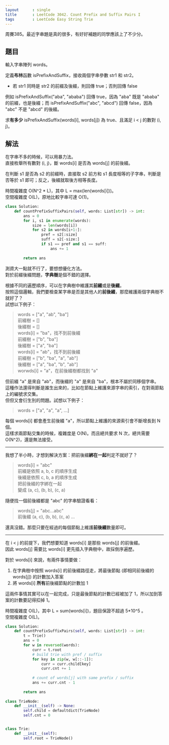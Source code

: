 ```yaml
---
layout      : single
title       : LeetCode 3042. Count Prefix and Suffix Pairs I
tags        : LeetCode Easy String Trie
---
```

周賽385。最近字串題是真的很多，有好好補題的同學應該上了不少分。  

## 題目

輸入字串陣列 words。  

定義**布林**函數 isPrefixAndSuffix，接收兩個字串參數 str1 和 str2。  

- 若 str1 同時是 str2 的前綴及後綴，則回傳 true；否則回傳 false  

例如 isPrefixAndSuffix("aba", "ababa") 回傳 true，因為 "aba" 既是 "ababa" 的前綴，也是後綴；而 isPrefixAndSuffix("abc", "abcd") 回傳 false，因為 "abc" 不是 "abcd" 的後綴。  

求**有多少** isPrefixAndSuffix(words[i], words[j]) 為 true、且滿足 i < j 的數對 (i, j)。  

## 解法

在字串不多的時候，可以用暴力法。  
直接枚舉所有數對 (i, j)，斷 words[i] 是否為 words[j] 的前後綴。  

在判斷 s1 是否為 s2 的前綴時，直接取 s2 前方和 s1 長度相等的子字串，判斷是否等於 s1 即可；反之，後綴就取後方相等長度。  

時間複雜度 O(N^2 \* L)，其中 L = max(len(words[i]))。  
空間複雜度 O(L)，原地比較字串可達 O(1)。  

```python
class Solution:
    def countPrefixSuffixPairs(self, words: List[str]) -> int:
        ans = 0
        for i, s1 in enumerate(words):
            size = len(words[i])
            for s2 in words[i+1:]:
                pref = s2[:size]
                suff = s2[-size:]
                if s1 == pref and s1 == suff:
                    ans += 1
                    
        return ans
```

測資大一點就不行了，要想想優化方法。  
對於前綴後綴問題，**字典樹**是個不錯的選擇。  

根據不同的遍歷順序，可以在字典樹中維護其**前綴**或是**後綴**。  
按照這個邏輯，我們要檢查某字串是否是其他人的**前後綴**，那麼維護兩個字典樹不就好了？  
試想以下例子：  
> words = ["a", "ab", "ba"]  
> 前綴樹 = []  
> 後綴樹 = []  
> words[i] = "ba"，找不到前後綴  
> 前綴樹 = ["b", "ba"]  
> 後綴樹 = ["a", "ba"]  
> words[i] = "ab"，找不到前後綴  
> 前綴樹 = ["b", "ba", "a", "ab"]  
> 後綴樹 = ["a", "ba", "b", "ab"]  
> worwds[i] = "a"，在前後綴樹都找到 "a"  

但前綴 "a" 是來自 "ab"，而後綴的 "a" 是來自 "ba"，根本不屬於同移個字串。  
這種作法還得判斷是誰生出來的，比如在節點上維護來源字串的索引，在對兩節點上的編號求交集。  
但但又會衍生別的問題。試想以下例子：  
> words = ["a", "a", "a", ...]  

每個 words[i] 都會產生前後綴 "a"，所以節點上維護的來源索引會不斷增長到 N 個。  
這樣求兩節點交集的時候，複雜度是 O(N)。而且總共要求 N 次，總共需要 O(N^2)，還是無法接受。  

---

我想了半小時，才想到解決方案：把前後綴**綁在一起**判定不就好了？  
> words[i] = "abc"  
> 前綴是依照 a, b, c 的順序生成  
> 後綴是依照 c, b, a 的順序生成  
> 把前後綴的字綁在一起  
> 變成 (a, c), (b, b), (c, a)  

隨便找一個前後綴都是 "abc" 的字串驗證看看：  
> words[j] = "abc...abc"  
> 前後綴 (a, c), (b, b), (c, a) ...

還真沒錯。那麼只要在經過的每個節點上維護**前後綴**數量即可。  

---

在 i < j 的前提下，我們想要知道 words[i] 是那些 words[j] 的前後綴。  
因此 words[j] 需要比 words[i] 更先插入字典樹中，故採倒序遍歷。  

對於 words[i] 來說，有兩件事情要做：  

1. 在字典樹中按照 words[i] 的前後綴路徑走，將最後節點 (即相同前後綴的 words[j]) 的計數加入答案  
2. 將 words[i] **所有**前後綴節點的計數加 1  

這兩件事情其實可以在一起完成，只是最後節點的計數已經被加了 1，所以加到答案的計數要記得扣掉 1。  

時間複雜度 O(L)，其中 L = sum(words[i])，題目保證不超過 5\*10^5 。  
空間複雜度 O(L)。  

```python
class Solution:
    def countPrefixSuffixPairs(self, words: List[str]) -> int:
        t = Trie()
        ans = 0
        for w in reversed(words):
            curr = t.root
            # build trie with pref / suffix
            for key in zip(w, w[::-1]):
                curr = curr.child[key]
                curr.cnt += 1
                
            # count of words[j] with same prefix / suffix
            ans += curr.cnt - 1
            
        return ans
        
class TrieNode:
    def __init__(self) -> None:
        self.child = defaultdict(TrieNode)
        self.cnt = 0


class Trie:
    def __init__(self):
        self.root = TrieNode()
```
